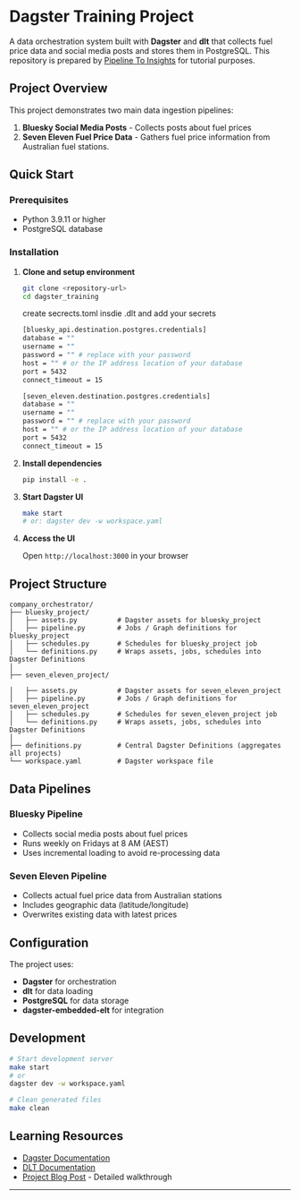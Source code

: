 # Dagster Training Project

A data orchestration system built with **Dagster** and **dlt** that collects fuel price data and social media posts and stores them in PostgreSQL.
This repository is prepared by  [Pipeline To Insights](https://pipeline2insights.substack.com/)  for tutorial purposes.
## Project Overview

This project demonstrates two main data ingestion pipelines:

1. **Bluesky Social Media Posts** - Collects posts about fuel prices
2. **Seven Eleven Fuel Price Data** - Gathers fuel price information from Australian fuel stations.

## Quick Start

### Prerequisites
- Python 3.9.11 or higher
- PostgreSQL database

### Installation

1. **Clone and setup environment**
   ```bash
   git clone <repository-url>
   cd dagster_training
   ```

   create secrects.toml insdie .dlt and add your secrets
     ```bash
   [bluesky_api.destination.postgres.credentials]
   database = ""
   username = ""
   password = "" # replace with your password
   host = "" # or the IP address location of your database
   port = 5432
   connect_timeout = 15

   [seven_eleven.destination.postgres.credentials]
   database = ""
   username = ""
   password = "" # replace with your password
   host = "" # or the IP address location of your database
   port = 5432
   connect_timeout = 15
   ```
   
2. **Install dependencies**
   ```bash
   pip install -e .
   ```

3. **Start Dagster UI**
   ```bash
   make start
   # or: dagster dev -w workspace.yaml
   ```

4. **Access the UI**
   
   Open `http://localhost:3000` in your browser

## Project Structure

```
company_orchestrator/ 
├── bluesky_project/  
│   ├── assets.py          # Dagster assets for bluesky_project
│   ├── pipeline.py        # Jobs / Graph definitions for bluesky_project
│   ├── schedules.py       # Schedules for bluesky_project job
│   └── definitions.py     # Wraps assets, jobs, schedules into Dagster Definitions
│
├── seven_eleven_project/ 

│   ├── assets.py          # Dagster assets for seven_eleven_project
│   ├── pipeline.py        # Jobs / Graph definitions for seven_eleven_project
│   ├── schedules.py       # Schedules for seven_eleven_project job 
│   └── definitions.py     # Wraps assets, jobs, schedules into Dagster Definitions
│
├── definitions.py         # Central Dagster Definitions (aggregates all projects)
└── workspace.yaml         # Dagster workspace file
```

## Data Pipelines

### Bluesky Pipeline
- Collects social media posts about fuel prices
- Runs weekly on Fridays at 8 AM (AEST)
- Uses incremental loading to avoid re-processing data

### Seven Eleven Pipeline
- Collects actual fuel price data from Australian stations
- Includes geographic data (latitude/longitude)
- Overwrites existing data with latest prices

## Configuration

The project uses:
- **Dagster** for orchestration
- **dlt** for data loading
- **PostgreSQL** for data storage
- **dagster-embedded-elt** for integration

## Development

```bash
# Start development server
make start
# or 
dagster dev -w workspace.yaml

# Clean generated files
make clean
```

## Learning Resources

- [Dagster Documentation](https://docs.dagster.io/)
- [DLT Documentation](https://dlthub.com/docs)
- [Project Blog Post](dagster_training_blog_post.md) - Detailed walkthrough

---
